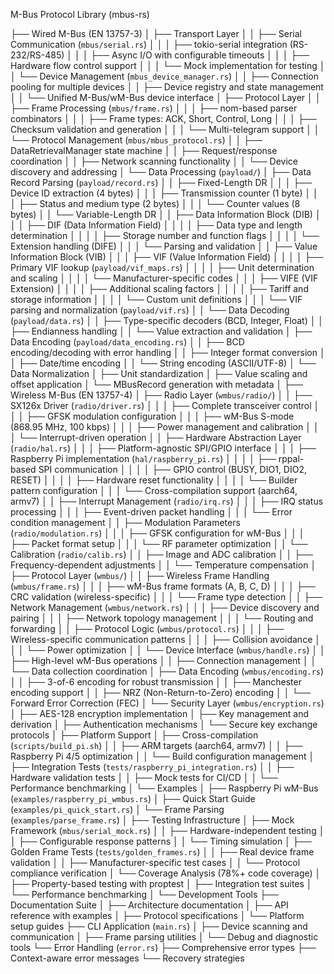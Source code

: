M-Bus Protocol Library (mbus-rs)

├── Wired M-Bus (EN 13757-3)
│   ├── Transport Layer
│   │   ├── Serial Communication (`mbus/serial.rs`)
│   │   │   ├── tokio-serial integration (RS-232/RS-485)
│   │   │   ├── Async I/O with configurable timeouts
│   │   │   ├── Hardware flow control support
│   │   │   └── Mock implementation for testing
│   │   └── Device Management (`mbus_device_manager.rs`)
│   │       ├── Connection pooling for multiple devices
│   │       ├── Device registry and state management
│   │       └── Unified M-Bus/wM-Bus device interface
│   ├── Protocol Layer
│   │   ├── Frame Processing (`mbus/frame.rs`)
│   │   │   ├── nom-based parser combinators
│   │   │   ├── Frame types: ACK, Short, Control, Long
│   │   │   ├── Checksum validation and generation
│   │   │   └── Multi-telegram support
│   │   └── Protocol Management (`mbus/mbus_protocol.rs`)
│   │       ├── DataRetrievalManager state machine
│   │       ├── Request/response coordination
│   │       ├── Network scanning functionality
│   │       └── Device discovery and addressing
│   └── Data Processing (`payload/`)
│       ├── Data Record Parsing (`payload/record.rs`)
│       │   ├── Fixed-Length DR
│       │   │   ├── Device ID extraction (4 bytes)
│       │   │   ├── Transmission counter (1 byte)
│       │   │   ├── Status and medium type (2 bytes)
│       │   │   └── Counter values (8 bytes)
│       │   └── Variable-Length DR
│       │       ├── Data Information Block (DIB)
│       │       │   ├── DIF (Data Information Field)
│       │       │   │   ├── Data type and length determination
│       │       │   │   ├── Storage number and function flags
│       │       │   │   └── Extension handling (DIFE)
│       │       │   └── Parsing and validation
│       │       ├── Value Information Block (VIB)
│       │       │   ├── VIF (Value Information Field)
│       │       │   │   ├── Primary VIF lookup (`payload/vif_maps.rs`)
│       │       │   │   ├── Unit determination and scaling
│       │       │   │   └── Manufacturer-specific codes
│       │       │   ├── VIFE (VIF Extension)
│       │       │   │   ├── Additional scaling factors
│       │       │   │   ├── Tariff and storage information
│       │       │   │   └── Custom unit definitions
│       │       │   └── VIF parsing and normalization (`payload/vif.rs`)
│       │       └── Data Decoding (`payload/data.rs`)
│       │           ├── Type-specific decoders (BCD, Integer, Float)
│       │           ├── Endianness handling
│       │           └── Value extraction and validation
│       ├── Data Encoding (`payload/data_encoding.rs`)
│       │   ├── BCD encoding/decoding with error handling
│       │   ├── Integer format conversion
│       │   ├── Date/time encoding
│       │   └── String encoding (ASCII/UTF-8)
│       └── Data Normalization
│           ├── Unit standardization
│           ├── Value scaling and offset application
│           └── MBusRecord generation with metadata
│
├── Wireless M-Bus (EN 13757-4)
│   ├── Radio Layer (`wmbus/radio/`)
│   │   ├── SX126x Driver (`radio/driver.rs`)
│   │   │   ├── Complete transceiver control
│   │   │   ├── GFSK modulation configuration
│   │   │   ├── wM-Bus S-mode (868.95 MHz, 100 kbps)
│   │   │   ├── Power management and calibration
│   │   │   └── Interrupt-driven operation
│   │   ├── Hardware Abstraction Layer (`radio/hal.rs`)
│   │   │   ├── Platform-agnostic SPI/GPIO interface
│   │   │   ├── Raspberry Pi implementation (`hal/raspberry_pi.rs`)
│   │   │   │   ├── rppal-based SPI communication
│   │   │   │   ├── GPIO control (BUSY, DIO1, DIO2, RESET)
│   │   │   │   ├── Hardware reset functionality
│   │   │   │   └── Builder pattern configuration
│   │   │   └── Cross-compilation support (aarch64, armv7)
│   │   ├── Interrupt Management (`radio/irq.rs`)
│   │   │   ├── IRQ status processing
│   │   │   ├── Event-driven packet handling
│   │   │   └── Error condition management
│   │   ├── Modulation Parameters (`radio/modulation.rs`)
│   │   │   ├── GFSK configuration for wM-Bus
│   │   │   ├── Packet format setup
│   │   │   └── RF parameter optimization
│   │   └── Calibration (`radio/calib.rs`)
│   │       ├── Image and ADC calibration
│   │       ├── Frequency-dependent adjustments
│   │       └── Temperature compensation
│   ├── Protocol Layer (`wmbus/`)
│   │   ├── Wireless Frame Handling (`wmbus/frame.rs`)
│   │   │   ├── wM-Bus frame formats (A, B, C, D)
│   │   │   ├── CRC validation (wireless-specific)
│   │   │   └── Frame type detection
│   │   ├── Network Management (`wmbus/network.rs`)
│   │   │   ├── Device discovery and pairing
│   │   │   ├── Network topology management
│   │   │   └── Routing and forwarding
│   │   ├── Protocol Logic (`wmbus/protocol.rs`)
│   │   │   ├── Wireless-specific communication patterns
│   │   │   ├── Collision avoidance
│   │   │   └── Power optimization
│   │   └── Device Interface (`wmbus/handle.rs`)
│   │       ├── High-level wM-Bus operations
│   │       ├── Connection management
│   │       └── Data collection coordination
│   ├── Data Encoding (`wmbus/encoding.rs`)
│   │   ├── 3-of-6 encoding for robust transmission
│   │   ├── Manchester encoding support
│   │   ├── NRZ (Non-Return-to-Zero) encoding
│   │   └── Forward Error Correction (FEC)
│   └── Security Layer (`wmbus/encryption.rs`)
│       ├── AES-128 encryption implementation
│       ├── Key management and derivation
│       ├── Authentication mechanisms
│       └── Secure key exchange protocols
│
├── Platform Support
│   ├── Cross-compilation (`scripts/build_pi.sh`)
│   │   ├── ARM targets (aarch64, armv7)
│   │   ├── Raspberry Pi 4/5 optimization
│   │   └── Build configuration management
│   ├── Integration Tests (`tests/raspberry_pi_integration.rs`)
│   │   ├── Hardware validation tests
│   │   ├── Mock tests for CI/CD
│   │   └── Performance benchmarking
│   └── Examples
│       ├── Raspberry Pi wM-Bus (`examples/raspberry_pi_wmbus.rs`)
│       ├── Quick Start Guide (`examples/pi_quick_start.rs`)
│       └── Frame Parsing (`examples/parse_frame.rs`)
│
├── Testing Infrastructure
│   ├── Mock Framework (`mbus/serial_mock.rs`)
│   │   ├── Hardware-independent testing
│   │   ├── Configurable response patterns
│   │   └── Timing simulation
│   ├── Golden Frame Tests (`tests/golden_frames.rs`)
│   │   ├── Real device frame validation
│   │   ├── Manufacturer-specific test cases
│   │   └── Protocol compliance verification
│   └── Coverage Analysis (78%+ code coverage)
│       ├── Property-based testing with proptest
│       ├── Integration test suites
│       └── Performance benchmarking
│
└── Development Tools
    ├── Documentation Suite
    │   ├── Architecture documentation
    │   ├── API reference with examples
    │   ├── Protocol specifications
    │   └── Platform setup guides
    ├── CLI Application (`main.rs`)
    │   ├── Device scanning and communication
    │   ├── Frame parsing utilities
    │   └── Debug and diagnostic tools
    └── Error Handling (`error.rs`)
        ├── Comprehensive error types
        ├── Context-aware error messages
        └── Recovery strategies

